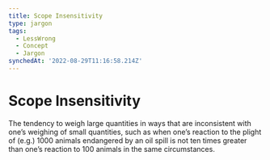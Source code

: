 ```yaml
---
title: Scope Insensitivity
type: jargon
tags:
  - LessWrong
  - Concept
  - Jargon
synchedAt: '2022-08-29T11:16:58.214Z'
---
```

# Scope Insensitivity



The tendency to weigh large quantities in ways that are inconsistent with one’s weighing of small quantities, such as when one’s reaction to the plight of (e.g.) 1000 animals endangered by an oil spill is not ten times greater than one’s reaction to 100 animals in the same circumstances.  
 